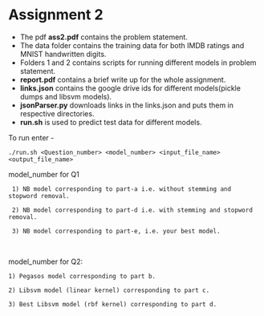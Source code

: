# Assignment 2

 - The pdf **ass2.pdf** contains the problem statement.    
 - The data folder contains the training data for both IMDB ratings and MNIST handwritten digits. 
 - Folders 1 and 2 contains scripts for running different models in problem statement. 
 - **report.pdf** contains a brief write up for the whole assignment. 
 - **links.json** contains the google drive ids for different models(pickle dumps and libsvm models). 
 - **jsonParser.py** downloads links in the links.json and puts them in respective directories. 
 - **run.sh** is used to predict test data for different models.

To run enter - <br>
```
./run.sh <Question_number> <model_number> <input_file_name> <output_file_name>
```

model_number for Q1

     1) NB model corresponding to part-a i.e. without stemming and stopword removal.

     2) NB model corresponding to part-d i.e. with stemming and stopword removal.

     3) NB model corresponding to part-e, i.e. your best model.

<br>  
  
model_number for Q2:

	1) Pegasos model corresponding to part b.

	2) Libsvm model (linear kernel) corresponding to part c.

	3) Best Libsvm model (rbf kernel) corresponding to part d.